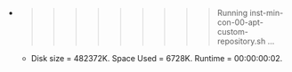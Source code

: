 * >>>>>>>>> Running inst-min-con-00-apt-custom-repository.sh ...
  * Disk size = 482372K. Space Used = 6728K. Runtime = 00:00:00:02.

